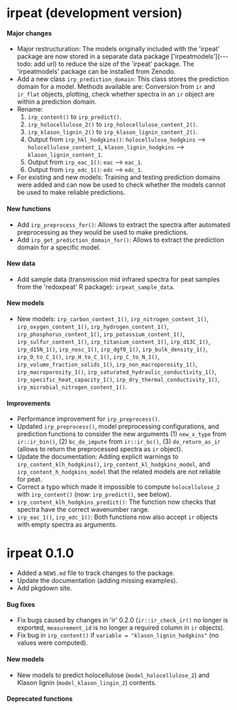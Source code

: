 # irpeat (development version)

#### Major changes

* Major restructuration: The models originally included with the 'irpeat' package are now stored in a separate data package ['irpeatmodels'](---todo: add url) to reduce the size of the 'irpeat' package. The 'irpeatmodels' package can be installed from Zenodo.
* Add a new class `irp_prediction_domain`: This class stores the prediction domain for a model. Methods available are: Conversion from `ir` and `ir_flat` objects, plotting, check whether spectra in an `ir` object are within a prediction domain.
* Rename:
    1. `irp_content()` to `irp_predict()`.
    2. `irp_holocellulose_2()` to `irp_holocellulose_content_2()`.
    3. `irp_klason_lignin_2()` to `irp_klason_lignin_content_2()`.
    4. Output from `irp_hkl_hodgkins()`: `holocellulose_hodgkins` --> `holocellulose_content_1`, `klason_lignin_hodgkins` --> `klason_lignin_content_1`.
    5. Output from `irp_eac_1()`: `eac` --> `eac_1`.
    6. Output from `irp_edc_1()`: `edc` --> `edc_1`.
* For existing and new models: Training and testing prediction domains were added and can now be used to check whether the models cannot be used to make reliable predictions.

#### New functions

* Add `irp_preprocess_for()`: Allows to extract the spectra after automated preprocessing as they would be used to make predictions.
* Add `irp_get_prediction_domain_for()`: Allows to extract the prediction domain for a specific model.

#### New data

* Add sample data (transmission mid infrared spectra for peat samples from the 'redoxpeat' R package): `irpeat_sample_data`.

#### New models

* New models: `irp_carbon_content_1()`, `irp_nitrogen_content_1()`, `irp_oxygen_content_1()`, `irp_hydrogen_content_1()`, `irp_phosphorus_content_1()`, `irp_potassium_content_1()`, `irp_sulfur_content_1()`, `irp_titanium_content_1()`, `irp_d13C_1()`, `irp_d15N_1()`, `irp_nosc_1()`, `irp_dgf0_1()`, `irp_bulk_density_1()`, `irp_O_to_C_1()`, `irp_H_to_C_1()`, `irp_C_to_N_1()`, `irp_volume_fraction_solids_1()`, `irp_non_macroporosity_1()`, `irp_macroporosity_1()`, `irp_saturated_hydraulic_conductivity_1()`, `irp_specific_heat_capacity_1()`, `irp_dry_thermal_conductivity_1()`, `irp_microbial_nitrogen_content_1()`.


#### Improvements

* Performance improvement for `irp_preprocess()`.
* Updated `irp_preprocess()`, model preprocessing configurations, and prediction functions to consider the new arguments (1) `new_x_type` from `ir::ir_bin()`, (2) `bc_do_impute` from `ir::ir_bc()`, (3) `do_return_as_ir` (allows to return the preprocessed spectra as `ir` object).
* Update the documentation: Adding explicit warnings to `irp_content_klh_hodgkins()`, `irp_content_kl_hodgkins_model`, and `irp_content_h_hodgkins_model` that the related models are not reliable for peat.
* Correct a typo which made it impossible to compute `holocellulose_2` with `irp_content()` (now: `irp_predict()`, see below).
* `irp_content_klh_hodgkins_predict()`: The function now checks that spectra have the correct wavenumber range.
* `irp_eac_1()`, `irp_edc_1()`: Both functions now also accept `ir` objects with empty spectra as arguments.


# irpeat 0.1.0

* Added a `NEWS.md` file to track changes to the package.
* Update the documentation (adding missing examples).
* Add pkgdown site.

#### Bug fixes

* Fix bugs caused by changes in 'ir' 0.2.0 (`ir::ir_check_ir()` no longer is exported, `measurement_id` is no longer a required column in `ir` objects).
* Fix bug in `irp_content()` if `variable = "klason_lignin_hodgkins"` (no values were computed).

#### New models

* New models to predict holocellulose (`model_holocellulose_2`) and Klason lignin (`model_klason_lingin_2`) contents.

#### Deprecated functions
